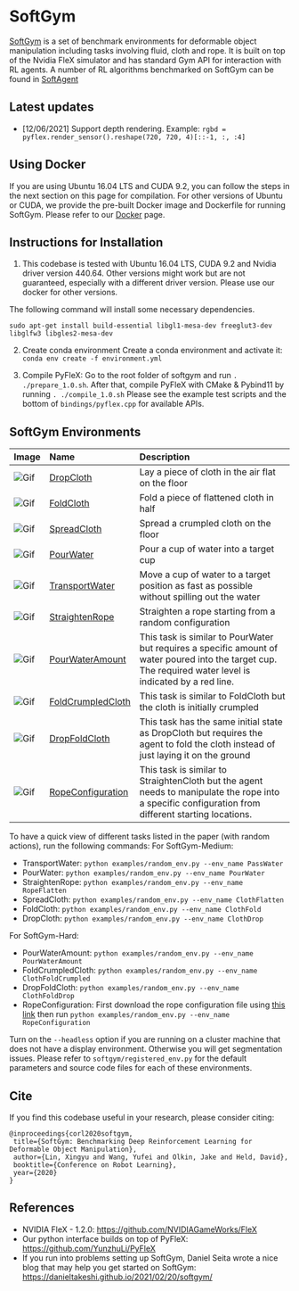 # SoftGym
<a href="https://sites.google.com/view/softgym/home">SoftGym</a> is a set of benchmark environments for deformable object manipulation including tasks involving fluid, cloth and rope. It is built on top of the Nvidia FleX simulator and has standard Gym API for interaction with RL agents. A number of RL algorithms benchmarked on SoftGym can be found in <a href="https://github.com/Xingyu-Lin/softagent">SoftAgent</a>

## Latest updates

- [12/06/2021] Support depth rendering. Example: `rgbd = pyflex.render_sensor().reshape(720, 720, 4)[::-1, :, :4]`

## Using Docker
If you are using Ubuntu 16.04 LTS and CUDA 9.2, you can follow the steps in the next section on this page for compilation. For other versions of Ubuntu or CUDA, we provide the pre-built Docker image and Dockerfile for running SoftGym. Please refer to our [Docker](docker/docker.md) page.

## Instructions for Installation 
1. This codebase is tested with Ubuntu 16.04 LTS, CUDA 9.2 and Nvidia driver version 440.64. Other versions might work but are not guaranteed, especially with a different driver version. Please use our docker for other versions.

The following command will install some necessary dependencies.
```
sudo apt-get install build-essential libgl1-mesa-dev freeglut3-dev libglfw3 libgles2-mesa-dev
```

2. Create conda environment
Create a conda environment and activate it: `conda env create -f environment.yml`

3. Compile PyFleX: Go to the root folder of softgym and run `. ./prepare_1.0.sh`. After that, compile PyFleX with CMake & Pybind11 by running `. ./compile_1.0.sh` Please see the example test scripts and the bottom of `bindings/pyflex.cpp` for available APIs.
 
## SoftGym Environments
|Image|Name|Description|
|----------|:-------------|:-------------|
|![Gif](./examples/ClothDrop.gif)|[DropCloth](softgym/envs/cloth_drop.py) | Lay a piece of cloth in the air flat on the floor|
|![Gif](./examples/ClothFold.gif)|[FoldCloth](softgym/envs/cloth_fold.py) | Fold a piece of flattened cloth in half|
|![Gif](./examples/ClothFlatten.gif)|[SpreadCloth](softgym/envs/cloth_flatten.py)| Spread a crumpled cloth on the floor|
|![Gif](./examples/PourWater.gif)|[PourWater](softgym/envs/pour_water.py)| Pour a cup of water into a target cup |
|![Gif](./examples/PassWater.gif)|[TransportWater](softgym/envs/pass_water.py)| Move a cup of water to a target position as fast as possible without spilling out the water|
|![Gif](./examples/RopeFlatten.gif)|[StraightenRope](softgym/envs/rope_flatten.py)| Straighten a rope starting from a random configuration|
|![Gif](./examples/PourWaterAmount.gif)|[PourWaterAmount](softgym/envs/pour_water_amount.py)| This task is similar to PourWater but requires a specific amount of water poured into the target cup. The required water level is indicated by a red line.|
|![Gif](./examples/ClothFoldCrumpled.gif)|[FoldCrumpledCloth](softgym/envs/cloth_fold_crumpled.py)| This task is similar to FoldCloth but the cloth is initially crumpled| 
|![Gif](./examples/ClothFoldDrop.gif)|[DropFoldCloth](softgym/envs/cloth_fold_drop.py)| This task has the same initial state as DropCloth but requires the agent to fold the cloth instead of just laying it on the ground|
|![Gif](./examples/RopeConfiguration.gif)|[RopeConfiguration](softgym/envs/rope_configuration.py)| This task is similar to StraightenCloth but the agent needs to manipulate the rope into a specific configuration from different starting locations.|
   
To have a quick view of different tasks listed in the paper (with random actions), run the following commands:
For SoftGym-Medium:  
- TransportWater: `python examples/random_env.py --env_name PassWater`
- PourWater: `python examples/random_env.py --env_name PourWater`
- StraightenRope: `python examples/random_env.py --env_name RopeFlatten`
- SpreadCloth: `python examples/random_env.py --env_name ClothFlatten`
- FoldCloth: `python examples/random_env.py --env_name ClothFold`
- DropCloth: `python examples/random_env.py --env_name ClothDrop`  

For SoftGym-Hard:  
- PourWaterAmount: `python examples/random_env.py --env_name PourWaterAmount`
- FoldCrumpledCloth: `python examples/random_env.py --env_name ClothFoldCrumpled`
- DropFoldCloth: `python examples/random_env.py --env_name ClothFoldDrop`
- RopeConfiguration: 
First download the rope configuration file using [this link](https://drive.google.com/file/d/1f3FK_7gwnJLVm3VaSacvYS7o-19-XPrr/view?usp=sharing) then run `python examples/random_env.py --env_name RopeConfiguration`  

Turn on the `--headless` option if you are running on a cluster machine that does not have a display environment. Otherwise you will get segmentation issues. Please refer to `softgym/registered_env.py` for the default parameters and source code files for each of these environments.

## Cite
If you find this codebase useful in your research, please consider citing:
```
@inproceedings{corl2020softgym,
 title={SoftGym: Benchmarking Deep Reinforcement Learning for Deformable Object Manipulation},
 author={Lin, Xingyu and Wang, Yufei and Olkin, Jake and Held, David},
 booktitle={Conference on Robot Learning},
 year={2020}
}
```

## References
- NVIDIA FleX - 1.2.0: https://github.com/NVIDIAGameWorks/FleX
- Our python interface builds on top of PyFleX: https://github.com/YunzhuLi/PyFleX
- If you run into problems setting up SoftGym, Daniel Seita wrote a nice blog that may help you get started on SoftGym: https://danieltakeshi.github.io/2021/02/20/softgym/
